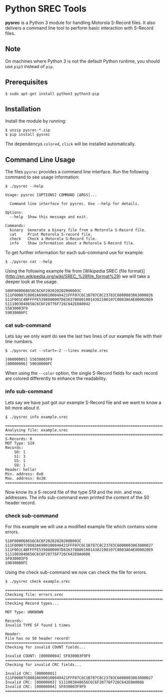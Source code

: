 # Python SREC Tools

**pysrec** is a Python 3 module for handling Motorola S-Record files.
It also delivers a command line tool to perform basic interaction with S-Record files.

## Note

On machines where Python 3 is not the default Python runtime, you should use
``pip3`` instead of ``pip``.

## Prerequisites

```
$ sudo apt-get install python3 python3-pip
```

## Installation

Install the module by running:

```
$ unzip pysrec-*.zip
$ pip install pysrec
```

The dependencys ``colored``, ``click`` will be installed automatically.

## Command Line Usage

The files ``pysrec`` provides a command line interface.
Run the following command to see usage information:

```
$ ./pysrec --help
```

    Usage: pysrec [OPTIONS] COMMAND [ARGS]...
    
      Command line interface for pysrec. Use --help for details.
    
    Options:
      --help  Show this message and exit.
    
    Commands:
      binary  Generate a binary file from a Motorola S-Record file.
      cat     Print Motorola S-record file.
      check   Check a Motorola S-Record file.
      info    Show information about a Motorola S-Record file.

To get further information for each sub-command use for example:

```
$ ./pysrec cat --help
```

Using the following example file from
[Wikipedia SREC (file format)] (http://en.wikipedia.org/wiki/SREC_%28file_format%29)
we will take a deeper look at the usage.

    S00F000068656C6C6F202020202000003C
    S11F00007C0802A6900100049421FFF07C6C1B787C8C23783C6000003863000026
    S11F001C4BFFFFE5398000007D83637880010014382100107C0803A64E800020E9
    S111003848656C6C6F20776F726C642E0A0042
    S5030003F9
    S9030000FC

### cat sub-command

Lets say we only want do see the last two lines of our example file with their line numbers.

```
$ ./pysrec cat --start=-2 --lines example.srec
```

    [00000005] S5030003F9
    [00000006] S9030000FC

When using the `--color` option, the single S-Record fields for each record are colored differently to enhance the readability.

### info sub-command

Lets say we have just got our example S-Record file and we want to know a bit more about it.

```
$ ./pysrec info example.srec
```

    ================================================================================
    Analysing file: example.srec
    ================================================================================
    S-Records: 6
    MOT Type: S19
    Records:
        S0: 1
        S1: 3
        S5: 1
        S9: 1
    Header: hello!    
    Min. address: 0x0
    Max. address: 0x38
    ================================================================================

Now know its a S-record file of the type S19 and the min. and max. addresses. The info sub-command even printed the content of the S0 header record.

### check sub-command

For this example we will use a modified example file which contains some errors.

    S10F000068656C6C6F202020202000003C
    S11F00007C0802A6900100049421FFF07C6C1B787C8C23783C6000003863000027
    S11F001C4BFFFFE5398000007D83637880010014382100107C0803A64E800020E9
    S111003848656C6C6F20776F726C642E0A0086
    SF030003F9
    S9030000FC
    
Using the check sub-command we now can check the file for errors.

```
$ ./pysrec check example.srec
```

    ================================================================================
    Checking file: errors.srec
    ================================================================================
    Checking Record types...
    
    MOT Type: UNKNOWN
    
    Records:
    Invalid TYPE SF found 1 times
    
    Header:
    File has no S0 header record!
    ================================================================================
    Checking for invalid COUNT fields...
    
    Invalid COUNT: [00000004] SF030003F9F9
    ================================================================================
    Checking for invalid CRC fields...
    
    Invalid CRC: [00000001] S11F00007C0802A6900100049421FFF07C6C1B787C8C23783C6000003863000027
    Invalid CRC: [00000003] S111003848656C6C6F20776F726C642E0A0086
    Invalid CRC: [00000004] SF030003F9F9
    ================================================================================
